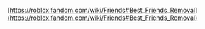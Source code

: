 [https://roblox.fandom.com/wiki/Friends#Best_Friends_Removal](https://roblox.fandom.com/wiki/Friends#Best_Friends_Removal)

